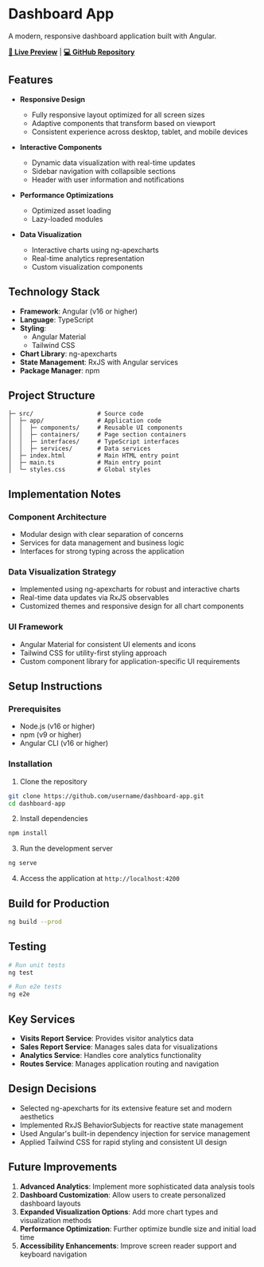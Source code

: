 # Dashboard App

A modern, responsive dashboard application built with Angular.

**[🔗 Live Preview](https://admin-dashboard-orcin-pi-15.vercel.app/)** | **[💻 GitHub Repository](https://github.com/MohamedEssam101/Admin-Dashboard)**

## Features

- **Responsive Design**
  - Fully responsive layout optimized for all screen sizes
  - Adaptive components that transform based on viewport
  - Consistent experience across desktop, tablet, and mobile devices

- **Interactive Components**
  - Dynamic data visualization with real-time updates
  - Sidebar navigation with collapsible sections
  - Header with user information and notifications

- **Performance Optimizations**
  - Optimized asset loading
  - Lazy-loaded modules

- **Data Visualization**
  - Interactive charts using ng-apexcharts
  - Real-time analytics representation
  - Custom visualization components

## Technology Stack

- **Framework**: Angular (v16 or higher)
- **Language**: TypeScript
- **Styling**:
  - Angular Material
  - Tailwind CSS
- **Chart Library**: ng-apexcharts
- **State Management**: RxJS with Angular services
- **Package Manager**: npm

## Project Structure

```
├─ src/                  # Source code
│  ├─ app/               # Application code
│  │  ├─ components/     # Reusable UI components
│  │  ├─ containers/     # Page section containers
│  │  ├─ interfaces/     # TypeScript interfaces
│  │  ├─ services/       # Data services
│  ├─ index.html         # Main HTML entry point
│  ├─ main.ts            # Main entry point
│  └─ styles.css         # Global styles
```

## Implementation Notes

### Component Architecture

- Modular design with clear separation of concerns
- Services for data management and business logic
- Interfaces for strong typing across the application

### Data Visualization Strategy

- Implemented using ng-apexcharts for robust and interactive charts
- Real-time data updates via RxJS observables
- Customized themes and responsive design for all chart components

### UI Framework

- Angular Material for consistent UI elements and icons
- Tailwind CSS for utility-first styling approach
- Custom component library for application-specific UI requirements

## Setup Instructions

### Prerequisites

- Node.js (v16 or higher)
- npm (v9 or higher)
- Angular CLI (v16 or higher)

### Installation

1. Clone the repository
```bash
git clone https://github.com/username/dashboard-app.git
cd dashboard-app
```

2. Install dependencies
```bash
npm install
```

3. Run the development server
```bash
ng serve
```

4. Access the application at `http://localhost:4200`

## Build for Production

```bash
ng build --prod
```

## Testing

```bash
# Run unit tests
ng test

# Run e2e tests
ng e2e
```

## Key Services

- **Visits Report Service**: Provides visitor analytics data
- **Sales Report Service**: Manages sales data for visualizations
- **Analytics Service**: Handles core analytics functionality
- **Routes Service**: Manages application routing and navigation

## Design Decisions

- Selected ng-apexcharts for its extensive feature set and modern aesthetics
- Implemented RxJS BehaviorSubjects for reactive state management
- Used Angular's built-in dependency injection for service management
- Applied Tailwind CSS for rapid styling and consistent UI design

## Future Improvements

1. **Advanced Analytics**: Implement more sophisticated data analysis tools
2. **Dashboard Customization**: Allow users to create personalized dashboard layouts
3. **Expanded Visualization Options**: Add more chart types and visualization methods
4. **Performance Optimization**: Further optimize bundle size and initial load time
5. **Accessibility Enhancements**: Improve screen reader support and keyboard navigation


